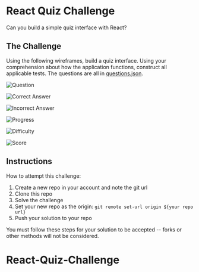 # React Quiz Challenge

Can you build a simple quiz interface with React?

## The Challenge

Using the following wireframes, build a quiz interface. Using your comprehension about how the application functions, construct all applicable tests. The questions are all in [questions.json](https://raw.githubusercontent.com/stexity/react-assessment/master/src/questions.json).

![Question](https://raw.githubusercontent.com/stexity/react-assessment/master/docs/wire-question.png)

![Correct Answer](https://raw.githubusercontent.com/stexity/react-assessment/master/docs/wire-answer-correct.png)

![Incorrect Answer](https://raw.githubusercontent.com/stexity/react-assessment/master/docs/wire-answer-incorrect.png)

![Progress](https://raw.githubusercontent.com/stexity/react-assessment/master/docs/wire-progress.png)

![Difficulty](https://raw.githubusercontent.com/stexity/react-assessment/master/docs/wire-difficulty.png)

![Score](https://raw.githubusercontent.com/stexity/react-assessment/master/docs/wire-score.png)

## Instructions

How to attempt this challenge:

1) Create a new repo in your account and note the git url
2) Clone this repo
3) Solve the challenge
4) Set your new repo as the origin: `git remote set-url origin ${your repo url}`
5) Push your solution to your repo

You must follow these steps for your solution to be accepted -- forks or other methods will not be considered.

# React-Quiz-Challenge
